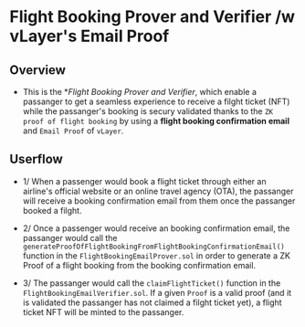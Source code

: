 # Flight Booking Prover and Verifier /w vLayer's Email Proof

## Overview 

- This is the **Flight Booking Prover and Verifier*, which enable a passanger to get a seamless experience to receive a filght ticket (NFT) while the passanger's booking is secury validated thanks to the `ZK proof of flight booking` by using a **flight booking confirmation email** and `Email Proof` of `vLayer`.


## Userflow

- 1/ When a passenger would book a flight ticket through either an airline's official website or an online travel agency (OTA), the passanger will receive a booking confirmation email from them once the passanger booked a filght.

- 2/ Once a passenger would receive an booking confirmation email, the passanger would call the `generateProofOfFlightBookingFromFlightBookingConfirmationEmail()` function in the `FlightBookingEmailProver.sol` in order to generate a ZK Proof of a flight booking from the booking confirmation email.

- 3/ The passanger would call the `claimFlightTicket()` function in the `FlightBookingEmailVerifier.sol`. If a given `Proof`
 is a valid proof (and it is validated the passanger has not claimed a filght ticket yet), a flight ticket NFT will be minted to the passanger.